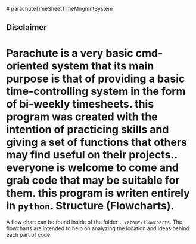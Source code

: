 #   p a r a c h u t e T i m e S h e e t T i m e M n g m n t S y s t e m  

Disclaimer
-----------
Parachute is a very basic cmd-oriented system that its main purpose is that of providing a basic time-controlling system in the form of bi-weekly timesheets. this program was created with the intention of practicing skills and giving a set of functions that others may find useful on their projects.. everyone is welcome to come and grab code that may be suitable for them. this program is writen entirely in `python`.
Structure (Flowcharts).
===========
A flow chart can be found inside of the folder `../about/flowcharts`.
The flowcharts are intended to help on analyzing the location and ideas behind each part of code.
